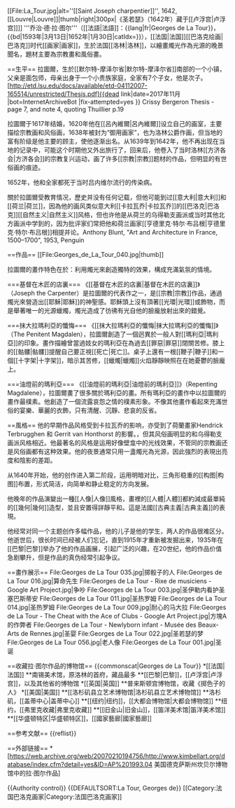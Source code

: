 [[File:La_Tour.jpg|alt=''[[Saint Joseph charpentier]]'', 1642, [[Louvre|Louvre]]|thumb|right|300px|《圣若瑟》（1642年）藏于[[卢浮宫|卢浮宫]]]]
'''乔治·德·拉·图尔'''（[[法語|法語]]：{{lang|fr|Georges de La Tour}}，{{bd|1593年|3月13日|1652年|1月30日|catIdx=}}），[[法国|法国]][[巴洛克绘画|巴洛克]]时代[[画家|画家]]，生於法国[[洛林|洛林]]，以繪畫燭光作為光源的晚景聞名，題材主要為宗教畫和風俗畫。

==生平==
拉圖爾，生於[[默尔特-摩泽尔省|默尔特-摩泽尔省]]南部的一个小镇，父亲是面包师，母亲出身于一个小贵族家庭，全家有7个子女，他是次子。<ref>[http://etd.lsu.edu/docs/available/etd-04112007-165514/unrestricted/Thesis.pdf]{{dead link|date=2017年11月 |bot=InternetArchiveBot |fix-attempted=yes }} Crissy Bergeron Thesis - page 7, and note 4, quoting Thuillier p.19</ref> 

拉圖爾于1617年结婚，1620年他在[[呂內維爾|呂內維爾]]设立自己的画室，主要描绘宗教画和风俗画，1638年被封为“御用画家”，也为洛林公爵作画，但当地的富有阶级是他主要的顾主，使他逐渐出名。从1639年到1642年，他不再出现在当地的记录中，可能这个时期他又外出旅行了，回来后，他卷入了当时洛林[[方济各会|方济各会]]的宗教复兴运动，画了许多[[宗教|宗教]]题材的作品，但明显的有世俗画的痕迹。<ref name="AB"/>  

1652年，他和全家都死于当时吕内维尔流行的传染病。

關於拉圖爾受教育情况，歷史并没有任何记载，但他可能到过[[意大利|意大利]]和[[荷兰|荷兰]]，因為他的画风类似意大利[[卡拉瓦乔|卡拉瓦乔]]的[[巴洛克|巴洛克]][[自然主义|自然主义]]风格，但也许他是从荷兰的乌得勒支画派或当时其他北方画派中学到的，因为批评家们常把他和荷兰画家[[亨德里克·特尔·布吕根|亨德里克·特尔·布吕根]]相提并论。<ref name="AB">Anthony Blunt, "Art and Architecture in France, 1500–1700", 1953, Penguin</ref>

==作品==
[[File:Georges_de_La_Tour_040.jpg|thumb]]

拉圖爾的畫作特色在於：利用燭光來創造獨特的效果，構成充滿氣氛的情境。

===基督在木匠的店裏===
《[[基督在木匠的店裏|基督在木匠的店裏]]》（Joseph the Carpenter）是拉圖爾的代表作之一，是[[宗教|宗教]]作品，通過燭光來營造出[[耶穌|耶穌]]的神聖感。耶穌頭上沒有頂著[[光環|光環]]或飾物，而是舉著唯一的光源蠟燭，燭光造成了彷彿有光自他的臉龐放射出來的錯覺。

===抹大拉瑪利亞的懺悔===
《[[抹大拉瑪利亞的懺悔|抹大拉瑪利亞的懺悔]]》（The Penitent Magdalen），拉圖爾創造了一個迥異於一般人對[[瑪利亞|瑪利亞]]的印象。畫作描繪曾當過妓女的瑪利亞在為過去[[罪惡|罪惡]]閉關苦修。膝上的[[骷髏|骷髏]]提醒自己要正視[[死亡|死亡]]。桌子上還有一根[[鞭子|鞭子]]和一個[[十字架|十字架]]，暗示其苦修，[[蠟燭|蠟燭]]火焰靜靜映照在在她憂鬱的臉龐上。

===油燈前的瑪利亞===
《[[油燈前的瑪利亞|油燈前的瑪利亞]]》（Repenting Magdalene），拉圖爾畫了很多關於瑪利亞的畫。所有瑪利亞的畫作中以拉圖爾的畫作最樸素。他創造了一個流露哀怨之情的樸素形象。不像其他畫作看起來充滿世俗的宴樂、華麗的衣飾，只有清醒、沉靜、悲哀的反省。 

==風格==
他的早期作品风格受到卡拉瓦乔的影响，亦受到了荷蘭畫家Hendrick Terbrugghen 和 Gerrit van Honthorst 的影響。，但其风俗画明显的和乌得勒支画派风格相近。他最著名的风格是运用好像壁龛中的光线效果，不管同的宗教画还是风俗画都有这种效果。他的夜景通常只用一盞燭光為光源，因此強烈的表現出亮度和陰影的差距。 

从1640年开始，他的创作进入第二阶段，运用明暗对比，三角形稳重的[[构图|构图]]布置，形式简洁，向简单和静止稳定的方向发展。<ref name= "AB"/>  

他晚年的作品演變出一種[[人像|人像]]風格，畫裡的[[人體|人體]]都約減成最單純的[[幾何|幾何]]造型，並且安置得詳靜平和。這是法國[[古典主義|古典主義]]的表現。 

他经常对同一个主题创作多幅作品，他的儿子是他的学生，两人的作品很难区分。他逝世后，很长时间已经被人们忘记，直到1915年才重新被发掘出来，1935年在[[巴黎|巴黎]]举办了他的作品画展，引起广泛的兴趣，在20世纪，他的作品价值急剧攀升，但是作品的真伪经常引起争议。

==畫作展示==
<gallery mode=packed>
File:Georges de La Tour 035.jpg|掷骰子的人
File:Georges de La Tour 016.jpg|算命先生
File:Georges de La Tour - Rixe de musiciens - Google Art Project.jpg|争吵
File:Georges de La Tour 003.jpg|圣伊勒内看护圣塞巴斯蒂安
File:Georges de La Tour 011.jpg|圣热罗姆
File:Georges de La Tour 014.jpg|圣热罗姆
File:Georges de La Tour 009.jpg|耐心的马大拉
File:Georges de La Tour - The Cheat with the Ace of Clubs - Google Art Project.jpg|方塊A的作弊者
File:Georges de La Tour - Newlyborn infant - Musée des Beaux-Arts de Rennes.jpg|圣婴
File:Georges de La Tour 022.jpg|圣若瑟的梦
File:Georges de La Tour 056.jpg|老人像
File:Georges de La Tour 001.jpg|圣诞
</gallery>

==收藏拉·图尔作品的博物馆== 
{{commonscat|Georges de La Tour}}
*[[法国|法国]]
**南锡美术馆，原洛林的首府，藏品最多
**[[巴黎|巴黎]]，[[卢浮宫|卢浮宫]]，以及其他省的博物馆
*[[英国|英国]]
**普来斯顿宫博物馆，收藏《掷色子的人》
*[[美国|美国]]
**[[洛杉矶县立艺术博物馆|洛杉矶县立艺术博物馆]]
**洛杉矶，[[盖蒂中心|盖蒂中心]]
**[[纽约|纽约]]，[[大都会博物馆|大都会博物馆]]
**纽约，[[弗里克收藏|弗里克收藏]]
**[[旧金山|旧金山]]，[[笛洋美术馆|笛洋美术馆]]
**[[华盛顿特区|华盛顿特区]]，[[國家藝廊|國家藝廊]]

==参考文献==
{{reflist}}

==外部链接==
*[https://web.archive.org/web/20070210194756/http://www.kimbellart.org/database/index.cfm?detail=yes&ID=AP%201993.04 美国德克萨斯州坎贝尔博物馆中的拉·图尔作品]

{{Authority control}}
{{DEFAULTSORT:La Tour, Georges de}}
[[Category:法国巴洛克画家|Category:法国巴洛克画家]]